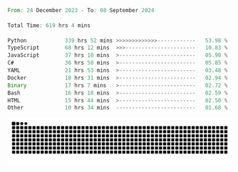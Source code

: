 <!--START_SECTION:waka-->

```rust
From: 24 December 2023 - To: 08 September 2024

Total Time: 619 hrs 4 mins

Python            339 hrs 52 mins >>>>>>>>>>>>>------------   53.98 %
TypeScript        68 hrs 12 mins  >>>----------------------   10.83 %
JavaScript        37 hrs 10 mins  >------------------------   05.90 %
C#                36 hrs 50 mins  >------------------------   05.85 %
YAML              21 hrs 53 mins  >------------------------   03.48 %
Docker            18 hrs 31 mins  >------------------------   02.94 %
Binary            17 hrs 7 mins   >------------------------   02.72 %
Bash              16 hrs 18 mins  >------------------------   02.59 %
HTML              15 hrs 44 mins  >------------------------   02.50 %
Other             10 hrs 34 mins  -------------------------   01.68 %
```

<!--END_SECTION:waka-->


<picture>
  <source media="(prefers-color-scheme: dark)" srcset="https://raw.githubusercontent.com/jeerawut97/jeerawut97/output/github-contribution-grid-snake.svg">
  <img alt="github contribution grid snake animation" src="https://raw.githubusercontent.com/jeerawut97/jeerawut97/output/github-contribution-grid-snake.svg">
</picture>
